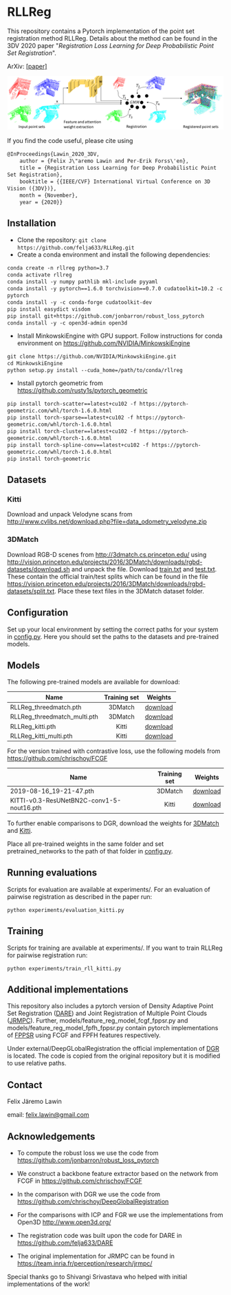 # RLLReg

This repository contains a Pytorch implementation of the point set registration method RLLReg. Details about the method can be found in the 3DV 2020 paper "<em>Registration Loss Learning for Deep Probabilistic Point Set Registration</em>".

ArXiv: [[paper]](https://arxiv.org/abs/2011.02229)

![](RLLRegFig.png)

If you find the code useful, please cite using

    @InProceedings{Lawin_2020_3DV,
        author = {Felix J\"aremo Lawin and Per-Erik Forss\'en},
        title = {Registration Loss Learning for Deep Probabilistic Point Set Registration},
        booktitle = {{IEEE/CVF} International Virtual Conference on 3D Vision ({3DV})},
        month = {November},
        year = {2020}} 


## Installation
* Clone the repository: `git clone https://github.com/felja633/RLLReg.git`
* Create a conda environment and install the following dependencies:
```shell script
conda create -n rllreg python=3.7
conda activate rllreg
conda install -y numpy pathlib mkl-include pyyaml
conda install -y pytorch==1.6.0 torchvision==0.7.0 cudatoolkit=10.2 -c pytorch
conda install -y -c conda-forge cudatoolkit-dev
pip install easydict visdom
pip install git+https://github.com/jonbarron/robust_loss_pytorch
conda install -y -c open3d-admin open3d

```
* Install MinkowskiEngine with GPU support. Follow instructions for conda environment on https://github.com/NVIDIA/MinkowskiEngine
```shell script
git clone https://github.com/NVIDIA/MinkowskiEngine.git
cd MinkowskiEngine
python setup.py install --cuda_home=/path/to/conda/rllreg 
```
* Install pytorch geometric from https://github.com/rusty1s/pytorch_geometric
```shell script
pip install torch-scatter==latest+cu102 -f https://pytorch-geometric.com/whl/torch-1.6.0.html
pip install torch-sparse==latest+cu102 -f https://pytorch-geometric.com/whl/torch-1.6.0.html
pip install torch-cluster==latest+cu102 -f https://pytorch-geometric.com/whl/torch-1.6.0.html
pip install torch-spline-conv==latest+cu102 -f https://pytorch-geometric.com/whl/torch-1.6.0.html
pip install torch-geometric
```
## Datasets

### Kitti 
Download and unpack Velodyne scans from http://www.cvlibs.net/download.php?file=data_odometry_velodyne.zip

### 3DMatch
Download RGB-D scenes from http://3dmatch.cs.princeton.edu/ using http://vision.princeton.edu/projects/2016/3DMatch/downloads/rgbd-datasets/download.sh and unpack the file. Download [train.txt](https://drive.google.com/file/d/1iqscnHcbISlaxDTKwDRJPr69c9oMXK90/view?usp=sharing) and [test.txt](https://drive.google.com/file/d/1MpRjwXfZBns_8uKFOfb7_akMncdBau-e/view?usp=sharing). These contain the official train/test splits which can be found in the file https://vision.princeton.edu/projects/2016/3DMatch/downloads/rgbd-datasets/split.txt. Place these text files in the 3DMatch dataset folder.

## Configuration
Set up your local environment by setting the correct paths for your system in [config.py](config.py). Here you should set the paths to the datasets and pre-trained models.

## Models
The following pre-trained models are available for download: 

| Name            |  Training set       | Weights  |
|-----------------|:------------------:|:--------:|
| RLLReg_threedmatch.pth  |  3DMatch         | [download](https://drive.google.com/file/d/1Tls9t2kL8rIdjgQf_vVoBhsSrryZ5bNm/view?usp=sharing) |
| RLLReg_threedmatch_multi.pth | 3DMatch | [download](https://drive.google.com/file/d/1YCAafw8llfpr-5iZ1rvAjIANmsawdpEN/view?usp=sharing)
| RLLReg_kitti.pth | Kitti         | [download](https://drive.google.com/file/d/1GviNJIjpXn5oExpo2-0xtaF4Z8UNLJth/view?usp=sharing) |
| RLLReg_kitti_multi.pth   |  Kitti | [download](https://drive.google.com/file/d/1KxTQQ81W1EH_CXwo9IfhBnydFW8lSdpS/view?usp=sharing) |

For the version trained with contrastive loss, use the following models from https://github.com/chrischoy/FCGF

| Name            |  Training set       | Weights  |
|-----------------|:------------------:|:--------:|
| 2019-08-16_19-21-47.pth  |  3DMatch         | [download](https://node1.chrischoy.org/data/publications/fcgf/2019-08-16_19-21-47.pth) |
| KITTI-v0.3-ResUNetBN2C-conv1-5-nout16.pth | Kitti         | [download](https://node1.chrischoy.org/data/publications/fcgf/KITTI-v0.3-ResUNetBN2C-conv1-5-nout16.pth) |

To further enable comparisons to DGR, download the weights for [3DMatch](http://node2.chrischoy.org/data/projects/DGR/ResUNetBN2C-feat32-3dmatch-v0.05.pth) and [Kitti](http://node2.chrischoy.org/data/projects/DGR/ResUNetBN2C-feat32-kitti-v0.3.pth).

Place all pre-trained weights in the same folder and set pretrained_networks to the path of that folder in [config.py](config.py).

## Running evaluations
Scripts for evaluation are available at experiments/. For an evaluation of pairwise registration as described in the paper run:

```
python experiments/evaluation_kitti.py
```

## Training
Scripts for training are available at experiments/. If you want to train RLLReg for pairwise registration run: 

```
python experiments/train_rll_kitti.py
```

## Additional implementations
This repository also includes a pytorch version of Density Adaptive Point Set Registration ([DARE](https://github.com/felja633/DARE)) and Joint Registration of Multiple Point Clouds ([JRMPC](https://team.inria.fr/perception/research/jrmpc/)). 
Further, models/feature_reg_model_fcgf_fppsr.py and models/feature_reg_model_fpfh_fppsr.py contain pytorch implementations of [FPPSR](https://ieeexplore.ieee.org/stamp/stamp.jsp?tp=&arnumber=7899641) using FCGF and FPFH features respectively.

Under external/DeepGLobalRegistration the official implementation of [DGR](https://github.com/chrischoy/DeepGlobalRegistration) is located. The code is copied from the original repository but it is modified to use relative paths.
## Contact
Felix Järemo Lawin

email: felix.lawin@gmail.com

## Acknowledgements

* To compute the robust loss we use the code from https://github.com/jonbarron/robust_loss_pytorch

* We construct a backbone feature extractor based on the network from FCGF in https://github.com/chrischoy/FCGF

* In the comparison with DGR we use the code from https://github.com/chrischoy/DeepGlobalRegistration

* For the comparisons with ICP and FGR we use the implementations from Open3D http://www.open3d.org/

* The registration code was built upon the code for DARE in https://github.com/felja633/DARE

* The original implementation for JRMPC can be found in https://team.inria.fr/perception/research/jrmpc/

Special thanks go to Shivangi Srivastava who helped with initial implementations of the work!
